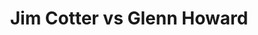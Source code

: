 ---
title: Jim Cotter vs Glenn Howard
player1:
  name: Cotter, Jim
  percent: 74
  wins: 1
  losses: 5
player2:
  name: Howard, Glenn
  percent: 85
  wins: 5
  losses: 1
games:
- player1:
    team: BC
    position: Fourth
    percent: 67
    win: 0
    loss: 1
  player2:
    team: 'ON'
    position: Fourth
    percent: 90
    win: 1
    loss: 0
  event: Brier
  year: 2008
  draw: Round Robin(1)
  score: BC 4 - ON 8
- player1:
    team: BC
    position: Fourth
    percent: 75
    win: 0
    loss: 1
  player2:
    team: 'ON'
    position: Fourth
    percent: 88
    win: 1
    loss: 0
  event: Brier
  year: 2008
  draw: Page 3-4(19)
  score: ON 9 - BC 7
- player1:
    team: BC
    position: Fourth
    percent: 76
    win: 0
    loss: 1
  player2:
    team: 'ON'
    position: Fourth
    percent: 94
    win: 1
    loss: 0
  event: Brier
  year: 2011
  draw: Round Robin(6)
  score: ON 7 - BC 5
- player1:
    team: BC
    position: Fourth
    percent: 70
    win: 0
    loss: 1
  player2:
    team: 'ON'
    position: Fourth
    percent: 84
    win: 1
    loss: 0
  event: Brier
  year: 2012
  draw: Round Robin(12)
  score: BC 4 - ON 8
- player1:
    team: BC
    position: Fourth
    percent: 89
    win: 1
    loss: 0
  player2:
    team: 'ON'
    position: Fourth
    percent: 74
    win: 0
    loss: 1
  event: Brier
  year: 2016
  draw: Round Robin(6)
  score: ON 5 - BC 9
- player1:
    team: BC
    position: Fourth
    percent: 68
    win: 0
    loss: 1
  player2:
    team: 'ON'
    position: Fourth
    percent: 80
    win: 1
    loss: 0
  event: Brier
  year: 2017
  draw: Round Robin(3)
  score: BC 3 - ON 5
- player1:
    team: RYA
    position: Fourth
    percent: 86
    win: 0
    loss: 1
  player2:
    team: HOW
    position: Fourth
    percent: 91
    win: 1
    loss: 0
  event: Trials (Men)
  year: 2005
  draw: Round Robin(18)
  score: HOW 8 - RYA 7
- player1:
    team: MOR
    position: Fourth
    percent: 91
    win: 1
    loss: 0
  player2:
    team: HOW
    position: Fourth
    percent: 79
    win: 0
    loss: 1
  event: Trials (Men)
  year: 2013
  draw: Round Robin(2)
  score: HOW 6 - MOR 8
---